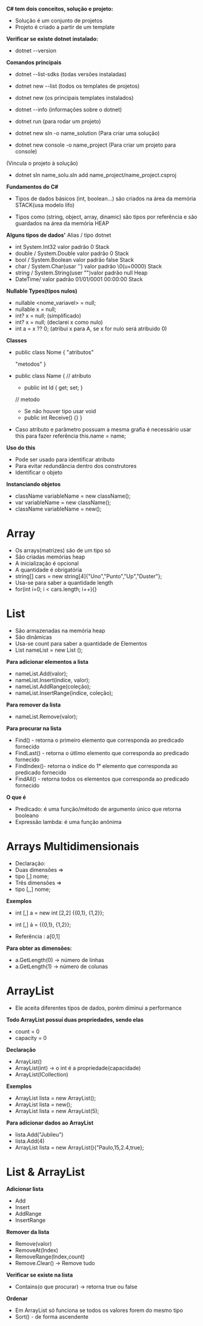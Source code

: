 **C# tem dois conceitos, solução e projeto:**
  - Solução é um conjunto de projetos
  - Projeto é criado a partir de um template

**Verificar se existe dotnet instalado:**
  - dotnet --version

**Comandos principais**
  - dotnet --list-sdks (todas versões instaladas)

  - dotnet new --list (todos os templates de projetos)

  - dotnet new (os principais templates instalados)

  - dotnet --info (informações sobre o dotnet)

  - dotnet run (para rodar um projeto)

  - dotnet new sln -o name_solution (Para criar uma solução)

  - dotnet new console -o name_project (Para criar um projeto para console)

  (Vincula o projeto à solução)
  - dotnet sln name_solu.sln add name_project/name_project.csproj

**Fundamentos do C#**
  - Tipos de dados básicos (int, boolean...) são criados na área da memória STACK(usa modelo lifo)

  - Tipos como (string, object, array, dinamic) são tipos por referência e são guardados na área da memória HEAP

  **Alguns tipos de dados'**
  Alias     /  tipo dotnet
  - int         System.Int32          valor padrão 0          Stack
  - double  /   System.Double         valor padrão 0          Stack
  - bool    /   System.Boolean        valor padrão false      Stack
  - char    /   System.Char(usar '')  valor padrão \0(u+0000) Stack
  - string  /   System.String(user "")valor padrão null       Heap
  - DateTime/ valor padrão 01/01/0001 00:00:00                Stack

  **Nullable Types(tipos nulos)**
  - nullable <tipo><nome_variavel> = null;
  - nullable <int> x = null;
  - int? x = null; (simplificado)
  - int? x = null; (declarei x como nulo)
  - int a = x ?? 0; (atribui x para A, se x for nulo será atribuido 0)

  **Classes**
  - public class Nome {
    "atributos"

    "metodos"
  }

  - public class Name
  {
    // atributo
    - public int Id { get; set; }

    // metodo
    - Se não houver tipo usar void
    - public int Receive() {}
  }

  - Caso atributo e parâmetro possuam a mesma grafia é necessário
  usar this para fazer referência this.name = name;
  
  **Uso do this**
  - Pode ser usado para identificar atributo
  - Para evitar redundância dentro dos construtores
  - Identificar o objeto

  **Instanciando objetos**
  - className variableName = new className();
  - var variableName = new className();
  - className variableName = new();

  # Array

  - Os arrays(matrizes) são de um tipo só
  - São criadas memórias heap
  - A inicialização é opcional
  - A quantidade é obrigatória
  - string[] cars = new string[4]{"Uno","Punto","Up","Duster"};
  - Usa-se para saber a quantidade length
  - for(int i=0; i < cars.length; i++){}

  # List

  - São armazenadas na memória heap
  - São dinâmicas
  - Usa-se count para saber a quantidade de Elementos
  - List <type> nameList = new List <type>();

  **Para adicionar elementos a lista**
  - nameList.Add(valor);
  - nameList.Insert(indice, valor);
  - nameList.AddRange(coleção);
  - nameList.InsertRange(indice, coleção);

  **Para remover da lista**
  - nameList.Remove(valor);

  **Para procurar na lista**
  - Find() - retorna o primeiro elemento que corresponda ao predicado fornecido
  - FindLast() - retorna o útlimo elemento que corresponda ao predicado fornecido
  - FindIndex()- retorna o índice do 1° elemento que corresponda ao predicado fornecido
  - FindAll() - retorna todos os elementos que corresponda ao predicado fornecido

  **O que é**
  - Predicado: é uma função/método de argumento único que retorna booleano
  - Expressão lambda: é uma função anônima
  
  # Arrays Multidimensionais

  - Declaração:
  - Duas dimensões =>
  - tipo [,] nome;
  - Três dimensões =>
  - tipo [,,] nome;

  **Exemplos**
  - int [,] a = new int [2,2] {{0,1}, {1,2}};
  - int [,] á = {{0,1}, {1,2}};

  - Referência : a[0,1]

  **Para obter as dimensões:**
  - a.GetLength(0) -> número de linhas
  - a.GetLength(1) -> número de colunas

  # ArrayList
  - Ele aceita diferentes tipos de dados, porém diminui a performance

  **Todo ArrayList possuí duas propriedades, sendo elas**
  - count = 0
  - capacity = 0

  **Declaração**
  - ArrayList()
  - ArrayList(int) -> o int é a propriedade(capacidade)
  - ArrayList(ICollection)

  **Exemplos**
  - ArrayList lista = new ArrayList();
  - ArrayList lista = new();
  - ArrayList lista = new ArrayList(5);

  **Para adicionar dados ao ArrayList**
  - lista.Add("Jubileu")
  - lista.Add(4)
  - ArrayList lista = new ArrayList(){"Paulo,15,2.4,true};

# List & ArrayList

**Adicionar lista** 
- Add
- Insert
- AddRange
- InsertRange

**Remover da lista**
- Remove(valor)
- RemoveAt(Index)
- RemoveRange(Index,count)
- Remove.Clear() -> Remove tudo

**Verificar se existe na lista**
- Contains(o que procurar) -> retorna true ou false

**Ordenar**
- Em ArrayList só funciona se todos os valores forem do mesmo tipo
- Sort() - de forma ascendente

